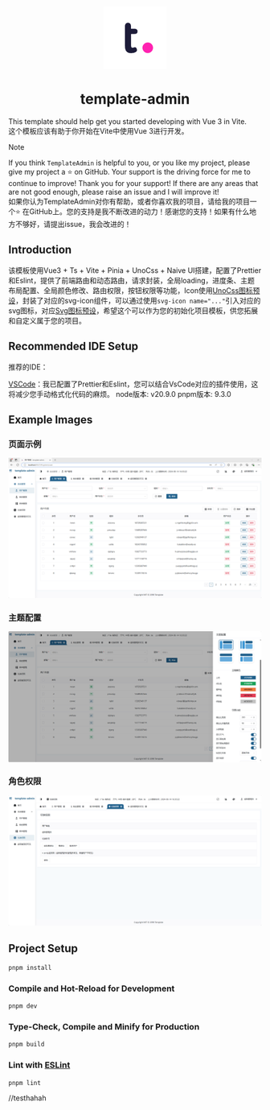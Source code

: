<p align="center"><img src="./src/assets/img/readme_imgs/logo.png" /></p>

<h1 align="center">template-admin</h1>

This template should help get you started developing with Vue 3 in Vite.
<br>
这个模板应该有助于你开始在Vite中使用Vue 3进行开发。

> [!NOTE]
> If you think `TemplateAdmin` is helpful to you, or you like my project, please give my project a ⭐️ on GitHub. Your support is the driving force for me to continue to improve! Thank you for your support! If there are any areas that are not good enough, please raise an issue and I will improve it!
> <br>
> 如果你认为TemplateAdmin对你有帮助，或者你喜欢我的项目，请给我的项目一个⭐️ 在GitHub上。您的支持是我不断改进的动力！感谢您的支持！如果有什么地方不够好，请提出issue，我会改进的！

## Introduction

该模板使用Vue3 + Ts + Vite + Pinia + UnoCss + Naive UI搭建，配置了Prettier和Eslint，提供了前端路由和动态路由，请求封装，全局loading，进度条、主题布局配置、全局颜色修改、路由权限，按钮权限等功能，Icon使用[UnoCss图标预设](https://icones.js.org/collection/solar)，封装了对应的svg-icon组件，可以通过使用`svg-icon name="..."`引入对应的svg图标，对应[Svg图标预设](https://yesicon.app/logos/?lang=zh-hans)，希望这个可以作为您的初始化项目模板，供您拓展和自定义属于您的项目。

## Recommended IDE Setup

推荐的IDE：

[VSCode](https://code.visualstudio.com/)：我已配置了Prettier和Eslint，您可以结合VsCode对应的插件使用，这将减少您手动格式化代码的麻烦。
node版本: v20.9.0
pnpm版本: 9.3.0

## Example Images

### 页面示例

<p align="center"><img src="./src/assets/img/readme_imgs/page.png" /></p>

### 主题配置

<p align="center" style="margin-top: 10px"><img src="./src/assets/img/readme_imgs/theme.png" /></p>

### 角色权限

<p align="center" style="margin-top: 10px"><img src="./src/assets/img/readme_imgs/role.png" /></p>

## Project Setup

```sh
pnpm install
```

### Compile and Hot-Reload for Development

```sh
pnpm dev
```

### Type-Check, Compile and Minify for Production

```sh
pnpm build
```

### Lint with [ESLint](https://eslint.org/)

```sh
pnpm lint
```



<!-- test -->
//testhahah